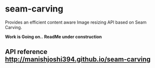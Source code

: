 # seam-carving
Provides an efficient content aware Image resizing API based on Seam Carving.

**Work is Going on..**
**ReadMe under construction**
## API reference http://manishjoshi394.github.io/seam-carving
